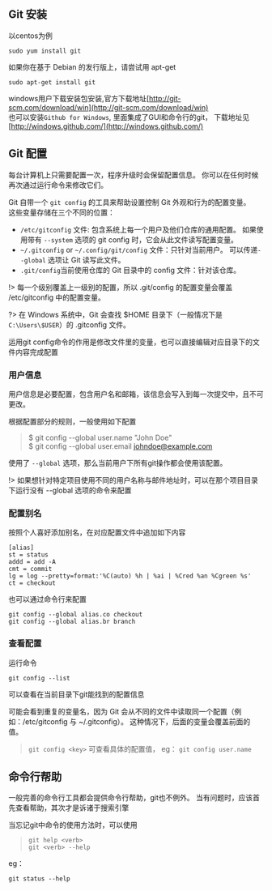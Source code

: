 ## Git 安装
以centos为例

    sudo yum install git
如果你在基于 Debian 的发行版上，请尝试用 apt-get

    sudo apt-get install git

windows用户下载安装包安装,官方下载地址[http://git-scm.com/download/win](http://git-scm.com/download/win)  
也可以安装`Github for Windows`, 里面集成了GUI和命令行的git， 下载地址见[http://windows.github.com/](http://windows.github.com/)

## Git 配置
每台计算机上只需要配置一次，程序升级时会保留配置信息。 你可以在任何时候再次通过运行命令来修改它们。

Git 自带一个 `git config` 的工具来帮助设置控制 Git 外观和行为的配置变量。   
这些变量存储在三个不同的位置：
- `/etc/gitconfig` 文件: 包含系统上每一个用户及他们仓库的通用配置。 如果使用带有 `--system` 选项的 git config 时，它会从此文件读写配置变量。
- `~/.gitconfig` or  `~/.config/git/config` 文件：只针对当前用户。 
    可以传递`--global` 选项让 Git 读写此文件。
- `.git/config`当前使用仓库的 Git 目录中的 config 文件：针对该仓库。

!> 每一个级别覆盖上一级别的配置，所以 .git/config 的配置变量会覆盖 /etc/gitconfig 中的配置变量。

?> 在 Windows 系统中，Git 会查找 $HOME 目录下（一般情况下是 `C:\Users\$USER`）的 .gitconfig 文件。   

运用git config命令的作用是修改文件里的变量，也可以直接编辑对应目录下的文件内容完成配置

### 用户信息
用户信息是必要配置，包含用户名和邮箱，该信息会写入到每一次提交中，且不可更改。

根据配置部分的规则，一般使用如下配置
>$ git config --global user.name "John Doe"  
>$ git config --global user.email johndoe@example.com

使用了 `--global` 选项，那么当前用户下所有git操作都会使用该配置。  

!> 如果想针对特定项目使用不同的用户名称与邮件地址时，可以在那个项目目录下运行没有 --global 选项的命令来配置

### 配置别名
按照个人喜好添加别名，在对应配置文件中追加如下内容

    [alias]
	st = status
    addd = add -A
    cmt = commit
    lg = log --pretty=format:'%C(auto) %h | %ai | %Cred %an %Cgreen %s'
	ct = checkout 

也可以通过命令行来配置
    
    git config --global alias.co checkout  
    git config --global alias.br branch  


### 查看配置
运行命令

    git config --list
可以查看在当前目录下git能找到的配置信息  

可能会看到重复的变量名，因为 Git 会从不同的文件中读取同一个配置（例如：/etc/gitconfig 与 ~/.gitconfig）。 这种情况下，后面的变量会覆盖前面的值。

> `git config <key>` 可查看具体的配置值， eg： `git config user.name`



## 命令行帮助
一般完善的命令行工具都会提供命令行帮助，git也不例外。
当有问题时，应该首先查看帮助，其次才是诉诸于搜索引擎  

当忘记git中命令的使用方法时，可以使用
> `git help <verb> `  
> `git <verb> --help`

eg：

    git status --help